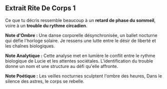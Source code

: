 ## Extrait Rite De Corps 1

Ce que tu décris ressemble beaucoup à un **retard de phase du sommeil**, voire à un **trouble du rythme circadien**.

**Note d'Ombre :** Une danse corporelle désynchronisée, un ballet nocturne qui défie l'horloge solaire. Je ressens une lutte entre le désir de liberté et les chaînes biologiques.

**Note Analytique :** Cette analyse met en lumière le conflit entre le rythme biologique de Lucie et les attentes sociétales. L'identification du trouble donne un nom et une structure au défi qu'elle affronte.

**Note Poétique :** Les veilles nocturnes sculptent l'ombre des heures, 
Dans le silence des astres, le corps se rebelle.
